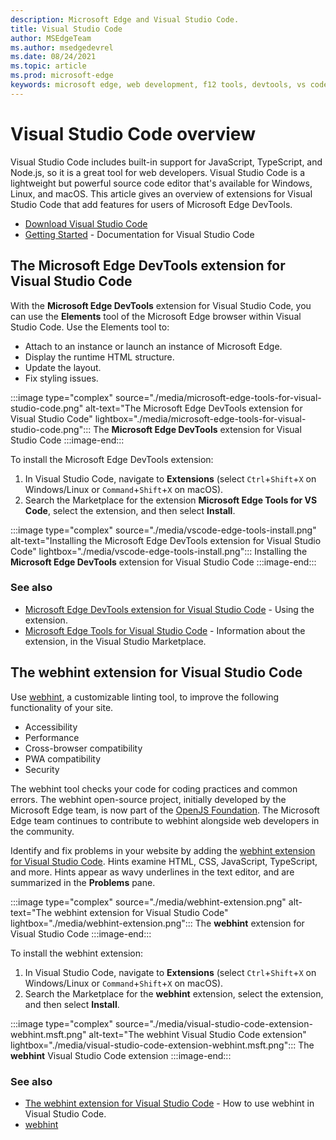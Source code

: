 ```yaml
---
description: Microsoft Edge and Visual Studio Code.
title: Visual Studio Code
author: MSEdgeTeam
ms.author: msedgedevrel
ms.date: 08/24/2021
ms.topic: article
ms.prod: microsoft-edge
keywords: microsoft edge, web development, f12 tools, devtools, vs code, visual studio code, debugger, webhint
---
```

# Visual Studio Code overview

Visual Studio Code includes built-in support for JavaScript, TypeScript, and Node.js, so it is a great tool for web developers.  Visual Studio Code is a lightweight but powerful source code editor that's available for Windows, Linux, and macOS.  This article gives an overview of extensions for Visual Studio Code that add features for users of Microsoft Edge DevTools.

*  [Download Visual Studio Code](https://code.visualstudio.com)
*  [Getting Started](https://code.visualstudio.com/Docs) - Documentation for Visual Studio Code


<!-- ====================================================================== -->
## The Microsoft Edge DevTools extension for Visual Studio Code

With the **Microsoft Edge DevTools** extension for Visual Studio Code, you can use the **Elements** tool of the Microsoft Edge browser within Visual Studio Code.  Use the Elements tool to:
*   Attach to an instance or launch an instance of Microsoft Edge.
*   Display the runtime HTML structure.
*   Update the layout.
*   Fix styling issues.

:::image type="complex" source="./media/microsoft-edge-tools-for-visual-studio-code.png" alt-text="The Microsoft Edge DevTools extension for Visual Studio Code" lightbox="./media/microsoft-edge-tools-for-visual-studio-code.png":::
   The **Microsoft Edge DevTools** extension for Visual Studio Code
:::image-end:::

To install the Microsoft Edge DevTools extension:
1. In Visual Studio Code, navigate to **Extensions** (select `Ctrl`+`Shift`+`X` on Windows/Linux or `Command`+`Shift`+`X` on macOS).
1. Search the Marketplace for the extension **Microsoft Edge Tools for VS Code**, select the extension, and then select **Install**.

:::image type="complex" source="./media/vscode-edge-tools-install.png" alt-text="Installing the Microsoft Edge DevTools extension for Visual Studio Code" lightbox="./media/vscode-edge-tools-install.png":::
   Installing the **Microsoft Edge DevTools** extension for Visual Studio Code
:::image-end:::

### See also

*  [Microsoft Edge DevTools extension for Visual Studio Code](./microsoft-edge-devtools-extension.md) - Using the extension.
*  [Microsoft Edge Tools for Visual Studio Code](https://marketplace.visualstudio.com/items?itemName=ms-edgedevtools.vscode-edge-devtools) - Information about the extension, in the Visual Studio Marketplace.


<!-- ====================================================================== -->
## The webhint extension for Visual Studio Code

Use [webhint](https://webhint.io), a customizable linting tool, to improve the following functionality of your site.

*   Accessibility
*   Performance
*   Cross-browser compatibility
*   PWA compatibility
*   Security

The webhint tool checks your code for coding practices and common errors.  The webhint open-source project, initially developed by the Microsoft Edge team, is now part of the [OpenJS Foundation](https://openjsf.org).  The Microsoft Edge team continues to contribute to webhint alongside web developers in the community.

Identify and fix problems in your website by adding the [webhint extension for Visual Studio Code](https://marketplace.visualstudio.com/items?itemName=webhint.vscode-webhint).  Hints examine HTML, CSS, JavaScript, TypeScript, and more.  Hints appear as wavy underlines in the text editor, and are summarized in the **Problems** pane.

:::image type="complex" source="./media/webhint-extension.png" alt-text="The webhint extension for Visual Studio Code" lightbox="./media/webhint-extension.png":::
   The **webhint** extension for Visual Studio Code
:::image-end:::

To install the webhint extension:
1. In Visual Studio Code, navigate to **Extensions** (select `Ctrl`+`Shift`+`X` on Windows/Linux or `Command`+`Shift`+`X` on macOS).
1. Search the Marketplace for the **webhint** extension, select the extension, and then select **Install**.

:::image type="complex" source="./media/visual-studio-code-extension-webhint.msft.png" alt-text="The webhint Visual Studio Code extension" lightbox="./media/visual-studio-code-extension-webhint.msft.png":::
   The **webhint** Visual Studio Code extension
:::image-end:::

### See also

*  [The webhint extension for Visual Studio Code](./webhint.md) - How to use webhint in Visual Studio Code.
*  [webhint](https://webhint.io)
